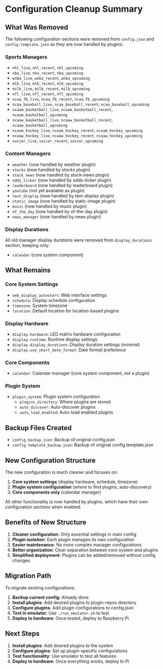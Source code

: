 # Configuration Cleanup Summary

## What Was Removed

The following configuration sections were removed from `config.json` and `config.template.json` as they are now handled by plugins:

### Sports Managers
- `nhl_live`, `nhl_recent`, `nhl_upcoming`
- `nba_live`, `nba_recent`, `nba_upcoming`
- `wnba_live`, `wnba_recent`, `wnba_upcoming`
- `mlb_live`, `mlb_recent`, `mlb_upcoming`
- `milb_live`, `milb_recent`, `milb_upcoming`
- `nfl_live`, `nfl_recent`, `nfl_upcoming`
- `ncaa_fb_live`, `ncaa_fb_recent`, `ncaa_fb_upcoming`
- `ncaa_baseball_live`, `ncaa_baseball_recent`, `ncaa_baseball_upcoming`
- `ncaam_basketball_live`, `ncaam_basketball_recent`, `ncaam_basketball_upcoming`
- `ncaaw_basketball_live`, `ncaaw_basketball_recent`, `ncaaw_basketball_upcoming`
- `ncaam_hockey_live`, `ncaam_hockey_recent`, `ncaam_hockey_upcoming`
- `ncaaw_hockey_live`, `ncaaw_hockey_recent`, `ncaaw_hockey_upcoming`
- `soccer_live`, `soccer_recent`, `soccer_upcoming`

### Content Managers
- `weather` (now handled by weather plugin)
- `stocks` (now handled by stocks plugin)
- `stock_news` (now handled by stock-news plugin)
- `odds_ticker` (now handled by odds-ticker plugin)
- `leaderboard` (now handled by leaderboard plugin)
- `youtube` (not yet available as plugin)
- `text_display` (now handled by text-display plugin)
- `static_image` (now handled by static-image plugin)
- `music` (now handled by music plugin)
- `of_the_day` (now handled by of-the-day plugin)
- `news_manager` (now handled by news plugin)

### Display Durations
All old manager display durations were removed from `display_durations` section, keeping only:
- `calendar` (core system component)

## What Remains

### Core System Settings
- `web_display_autostart`: Web interface settings
- `schedule`: Display schedule configuration
- `timezone`: System timezone
- `location`: Default location for location-based plugins

### Display Hardware
- `display.hardware`: LED matrix hardware configuration
- `display.runtime`: Runtime display settings
- `display.display_durations`: Display duration settings (minimal)
- `display.use_short_date_format`: Date format preference

### Core Components
- `calendar`: Calendar manager (core system component, not a plugin)

### Plugin System
- `plugin_system`: Plugin system configuration
  - `plugins_directory`: Where plugins are stored
  - `auto_discover`: Auto-discover plugins
  - `auto_load_enabled`: Auto-load enabled plugins

## Backup Files Created

- `config_backup.json`: Backup of original config.json
- `config.template_backup.json`: Backup of original config.template.json

## New Configuration Structure

The new configuration is much cleaner and focuses on:
1. **Core system settings** (display hardware, schedule, timezone)
2. **Plugin system configuration** (where to find plugins, auto-discovery)
3. **Core components only** (calendar manager)

All other functionality is now handled by plugins, which have their own configuration sections when enabled.

## Benefits of New Structure

1. **Cleaner configuration**: Only essential settings in main config
2. **Plugin isolation**: Each plugin manages its own configuration
3. **Easier maintenance**: No more complex manager configurations
4. **Better organization**: Clear separation between core system and plugins
5. **Simplified deployment**: Plugins can be added/removed without config changes

## Migration Path

To migrate existing configurations:

1. **Backup current config**: Already done
2. **Install plugins**: Add desired plugins to plugin-repos directory
3. **Configure plugins**: Add plugin configurations to config.json
4. **Test in emulator**: Use `./run_emulator.sh` to test
5. **Deploy to hardware**: Once tested, deploy to Raspberry Pi

## Next Steps

1. **Install plugins**: Add desired plugins to the system
2. **Configure plugins**: Set up plugin-specific configurations
3. **Test functionality**: Use emulator to test all features
4. **Deploy to hardware**: Once everything works, deploy to Pi
